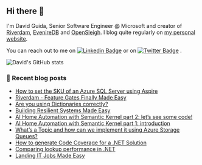 ## Hi there 👋

I'm David Guida, Senior Software Engineer @ Microsoft and creator of [Riverdam](https://www.riverdam.dev), [EvenireDB](https://github.com/mizrael/eveniredb) and [OpenSleigh](https://github.com/mizrael/OpenSleigh). I blog quite regularly on [my personal website](https://www.davidguida.net).

You can reach out to me on [![Linkedin Badge](https://img.shields.io/badge/-LinkedIn-blue?style=flat-square&logo=Linkedin&logoColor=white&link=https://www.linkedin.com/in/davideguida/)](https://www.linkedin.com/in/davideguida/) or on
[![Twitter Badge](https://img.shields.io/badge/-Twitter-1ca0f1?style=flat-square&labelColor=1ca0f1&logo=twitter&logoColor=white&link=https://twitter.com/davideguida82)](https://twitter.com/davideguida82) .

![David's GitHub stats](https://github-readme-stats.vercel.app/api?username=mizrael&show_icons=true&hide_rank=true&include_all_commits&show_owner&theme=react)


### 📗 Recent blog posts
<!--START_SECTION:feed-->
* [How to set the SKU of an Azure SQL Server using Aspire](https:&#x2F;&#x2F;www.davidguida.net&#x2F;aspire-azure-sql-server-sku)
* [Riverdam - Feature Gates Finally Made Easy](https:&#x2F;&#x2F;www.davidguida.net&#x2F;riverdam-feature-gates-finally-made-easy)
* [Are you using Dictionaries correctly?](https:&#x2F;&#x2F;www.davidguida.net&#x2F;dictionary-lookup-performance)
* [Building Resilient Systems Made Easy](https:&#x2F;&#x2F;www.davidguida.net&#x2F;building-resilient-systems-made-easy)
* [AI Home Automation with Semantic Kernel part 2: let’s see some code!](https:&#x2F;&#x2F;www.davidguida.net&#x2F;2024-09-10-ai-home-automation-with-semantic-kernel-part-2)
* [AI Home Automation with Semantic Kernel part 1: introduction](https:&#x2F;&#x2F;www.davidguida.net&#x2F;2024-08-21-ai-home-automation-with-semantic-kernel-part-1)
* [What’s a Topic and how can we implement it using Azure Storage Queues?](https:&#x2F;&#x2F;www.davidguida.net&#x2F;azure-storage-topics)
* [How to generate Code Coverage for a .NET Solution](https:&#x2F;&#x2F;www.davidguida.net&#x2F;dotnet-code-coverage-github-action)
* [Comparing lookup performance in .NET](https:&#x2F;&#x2F;www.davidguida.net&#x2F;lookup-performance)
* [Landing IT Jobs Made Easy](https:&#x2F;&#x2F;www.davidguida.net&#x2F;landing-it-jobs-made-easy)
<!--END_SECTION:feed-->

